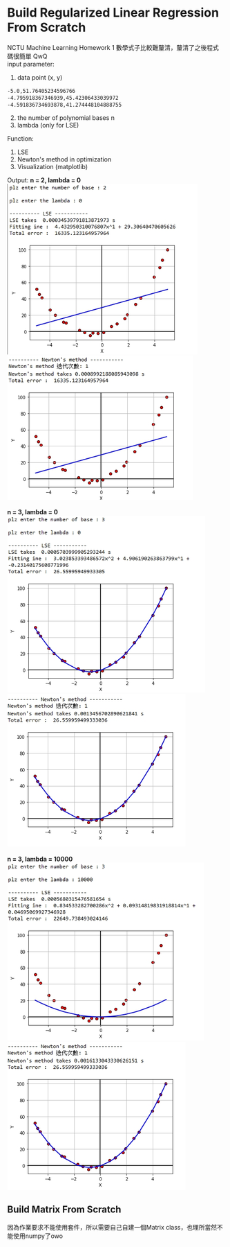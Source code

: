 # Build Regularized Linear Regression From Scratch
NCTU Machine Learning Homework 1
數學式子比較難釐清，釐清了之後程式碼很簡單 QwQ\
input parameter:
1. data point (x, y)
```
-5.0,51.76405234596766
-4.795918367346939,45.42306433039972
-4.591836734693878,41.274448104888755
```
2. the number of polynomial bases n
3. lambda (only for LSE)

Function:
1. LSE
2. Newton's method in optimization
3. Visualization (matplotlib)

Output:
**n = 2, lambda = 0**\
![image](https://github.com/ginagigo123/Regularized-Linear-Regression-From-Scratch/blob/main/result/1.LSE.jpg)
![image](https://github.com/ginagigo123/Regularized-Linear-Regression-From-Scratch/blob/main/result/1.Newton.jpg)
\
\
**n = 3, lambda = 0**\
![image](https://github.com/ginagigo123/Regularized-Linear-Regression-From-Scratch/blob/main/result/2.LSE.jpg)
![image](https://github.com/ginagigo123/Regularized-Linear-Regression-From-Scratch/blob/main/result/2.Newton.jpg)
\
\
**n = 3, lambda = 10000**\
![image](https://github.com/ginagigo123/Regularized-Linear-Regression-From-Scratch/blob/main/result/3.LSE.jpg)
![image](https://github.com/ginagigo123/Regularized-Linear-Regression-From-Scratch/blob/main/result/3.Newton.jpg)


## Build Matrix From Scratch
因為作業要求不能使用套件，所以需要自己自建一個Matrix class，也理所當然不能使用numpy了owo